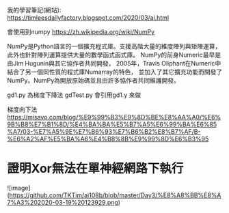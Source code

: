 我的學習筆記(網站):
https://timleesdailyfactory.blogspot.com/2020/03/ai.html


會使用到numpy
https://zh.wikipedia.org/wiki/NumPy


NumPy是Python語言的一個擴充程式庫。支援高階大量的維度陣列與矩陣運算，此外也針對陣列運算提供大量的數學函式函式庫。
NumPy的前身Numeric最早是由Jim Hugunin與其它協作者共同開發，
2005年，Travis Oliphant在Numeric中結合了另一個同性質的程式庫Numarray的特色，
並加入了其它擴充功能而開發了NumPy。NumPy為開放原始碼並且由許多協作者共同維護開發。

gd1.py 為梯度下降法
gdTest.py 會引用gd1.y 來做

梯度向下法
https://misavo.com/blog/%E9%99%B3%E9%8D%BE%E8%AA%A0/%E6%9B%B8%E7%B1%8D/%E4%BA%BA%E5%B7%A5%E6%99%BA%E6%85%A7/03-%E7%A5%9E%E7%B6%93%E7%B6%B2%E8%B7%AF/B-%E6%A2%AF%E5%BA%A6%E4%B8%8B%E9%99%8D%E6%B3%95


證明Xor無法在單神經網路下執行
=
![image] (https://github.com/TKTim/ai108b/blob/master/Day3/%E8%A8%BB%E8%A7%A3%202020-03-19%20123929.png)
